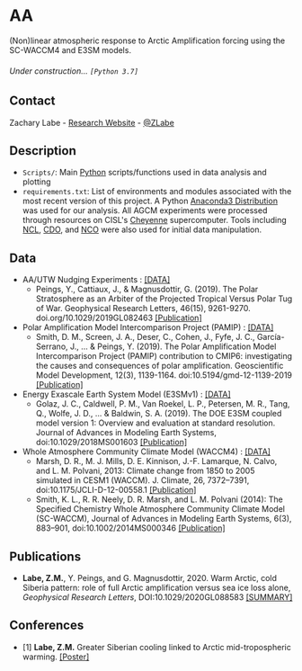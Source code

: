 # AA
(Non)linear atmospheric response to Arctic Amplification forcing using the SC-WACCM4 and E3SM models.

###### Under construction... ```[Python 3.7]```

## Contact
Zachary Labe - [Research Website](http://sites.uci.edu/zlabe/) - [@ZLabe](https://twitter.com/ZLabe)

## Description
+ ```Scripts/```: Main [Python](https://www.python.org/) scripts/functions used in data analysis and plotting
+ ```requirements.txt```: List of environments and modules associated with the most recent version of this project. A Python [Anaconda3 Distribution](https://docs.continuum.io/anaconda/) was used for our analysis. All AGCM experiments were processed through resources on CISL's [Cheyenne](https://www2.cisl.ucar.edu/resources/computational-systems/cheyenne) supercomputer. Tools including [NCL](https://www.ncl.ucar.edu/), [CDO](https://code.mpimet.mpg.de/projects/cdo), and [NCO](http://nco.sourceforge.net/) were also used for initial data manipulation.

## Data
+ AA/UTW Nudging Experiments : [[DATA]](https://zenodo.org/record/3066448)
    + Peings, Y., Cattiaux, J., & Magnusdottir, G. (2019). The Polar Stratosphere as an Arbiter of the Projected Tropical Versus Polar Tug of War. Geophysical Research Letters, 46(15), 9261-9270. doi.org/10.1029/2019GL082463 [[Publication]](https://doi.org/10.1029/2019GL082463)
+ Polar Amplification Model Intercomparison Project (PAMIP) : [[DATA]](https://pcmdi.llnl.gov/CMIP6/ArchiveStatistics/esgf_data_holdings/PAMIP/index.html)
    + Smith, D. M., Screen, J. A., Deser, C., Cohen, J., Fyfe, J. C., García-Serrano, J., ... & Peings, Y. (2019). The Polar Amplification Model Intercomparison Project (PAMIP) contribution to CMIP6: investigating the causes and consequences of polar amplification. Geoscientific Model Development, 12(3), 1139-1164. doi:10.5194/gmd-12-1139-2019 [[Publication]](https://www.geosci-model-dev.net/12/1139/2019/)
+ Energy Exascale Earth System Model (E3SMv1) : [[DATA]](https://e3sm.org/data/)
    + Golaz, J. C., Caldwell, P. M., Van Roekel, L. P., Petersen, M. R., Tang, Q., Wolfe, J. D., ... & Baldwin, S. A. (2019). The DOE E3SM coupled model version 1: Overview and evaluation at standard resolution. Journal of Advances in Modeling Earth Systems, doi:10.1029/2018MS001603 [[Publication]](https://agupubs.onlinelibrary.wiley.com/doi/full/10.1029/2018MS001603)
+ Whole Atmosphere Community Climate Model (WACCM4) : [[DATA]](http://www.cesm.ucar.edu/working_groups/Whole-Atmosphere/code-release.html)
    + Marsh, D. R., M. J. Mills, D. E. Kinnison, J.-F. Lamarque, N. Calvo, and L. M. Polvani, 2013: Climate change from 1850 to 2005 simulated in CESM1 (WACCM). J. Climate, 26, 7372–7391, doi:10.1175/JCLI-D-12-00558.1 [[Publication]](http://journals.ametsoc.org/doi/abs/10.1175/BAMS-D-13-00255.1)
    + Smith, K. L., R. R. Neely, D. R. Marsh, and L. M. Polvani (2014): The Specified Chemistry Whole Atmosphere Community Climate Model (SC-WACCM), Journal of Advances in Modeling Earth Systems, 6(3), 883–901, doi:10.1002/2014MS000346 [[Publication]](https://agupubs.onlinelibrary.wiley.com/doi/full/10.1002/2014MS000346)
    
    
## Publications
+ **Labe, Z.M.**, Y. Peings, and G. Magnusdottir, 2020. Warm Arctic, cold Siberia pattern: role of full Arctic amplification versus sea ice loss alone, *Geophysical Research Letters*, DOI:10.1029/2020GL088583 [[SUMMARY]](https://sites.uci.edu/zlabe/arctic-amplification/)

## Conferences
+ [1] **Labe, Z.M.** Greater Siberian cooling linked to Arctic mid-tropospheric warming. [[Poster]](https://sites.uci.edu/zlabe/files/2020/08/ZLabe_BigIdeaPoster_AA.pdf)
